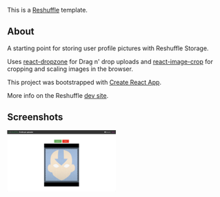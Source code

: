 This is a [Reshuffle](https://reshuffle.com/) template.

## About

A starting point for storing user profile pictures with Reshuffle Storage.

Uses [react-dropzone](https://www.npmjs.com/package/react-dropzone) for Drag n' drop uploads and [react-image-crop](https://www.npmjs.com/package/react-image-crop) for cropping and scaling images in the browser.

This project was bootstrapped with [Create React App](https://github.com/facebook/create-react-app).

More info on the Reshuffle [dev site](https://dev.reshuffle.app/storage).

## Screenshots

<img src="./app-screen.png" width="50%" height="50%">
